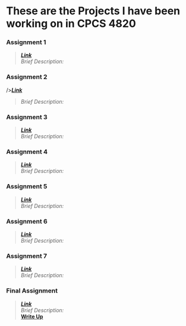 # These are the Projects I have been working on in CPCS 4820

### Assignment 1 
  >***[Link](https://github.com/mhilgen/CPSC4820/tree/main/Assignment1)***<br>
  >*Brief Description:*
### Assignment 2
  />***[Link](https://github.com/mhilgen/CPSC4820/tree/main/Assignment2)***<br>
  >*Brief Description:*
### Assignment 3
  >***[Link](https://github.com/mhilgen/CPSC4820/tree/main/Assignment3)***<br>
  >*Brief Description:*
### Assignment 4
  >***[Link](https://github.com/mhilgen/CPSC4820/tree/main/Assignment4)***<br>
  >*Brief Description:*
### Assignment 5
  >***[Link](https://github.com/mhilgen/CPSC4820/tree/main/Assignment5)***<br>
  >*Brief Description:*
### Assignment 6
  >***[Link](https://github.com/mhilgen/CPSC4820/tree/main/Assignment6)***<br>
  >*Brief Description:*
### Assignment 7
  >***[Link](https://github.com/mhilgen/CPSC4820/tree/main/Assignment7)***<br>
  >*Brief Description:*
### Final Assignment
  >***[Link](https://github.com/mhilgen/CPSC4820/tree/main/FinalProject)***<br>
  >*Brief Description:*
  ><br>**<a href="FinalProject/mhilgen.pdf" target="_blank">Write Up</a>**
